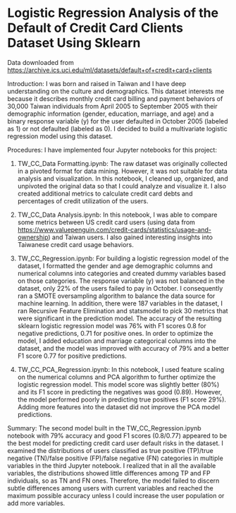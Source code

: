 # Logistic Regression Analysis of the Default of Credit Card Clients Dataset Using Sklearn

Data downloaded from <https://archive.ics.uci.edu/ml/datasets/default+of+credit+card+clients>

Introduction:
I was born and raised in Taiwan and I have deep understanding on the culture and demographics. This dataset interests me because it describes monthly credit card billing and payment behaviors of 30,000 Taiwan individuals from April 2005 to September 2005 with their demographic information (gender, education, marriage, and age) and a binary response variable (y) for the user defaulted in October 2005 (labeled as 1) or not defaulted (labeled as 0). I decided to build a multivariate logistic regression model using this dataset.

Procedures:
I have implemented four Jupyter notebooks for this project:

1. TW_CC_Data Formatting.ipynb: 
The raw dataset was originally collected in a pivoted format for data mining. However, it was not suitable for data analysis and visualization. In this notebook, I cleaned up, organized, and unpivoted the original data so that I could analyze and visualize it. I also created additional metrics to calculate credit card debts and percentages of credit utilization of the users.

2. TW_CC_Data Analysis.ipynb: 
In this notebook, I was able to compare some metrics between US credit card users (using data from <https://www.valuepenguin.com/credit-cards/statistics/usage-and-ownership>) and Taiwan users. I also gained interesting insights into Taiwanese credit card usage behaviors.

3. TW_CC_Regression.ipynb: 
For building a logistic regression model of the dataset, I formatted the gender and age demographic columns and numerical columns into categories and created dummy variables based on those categories. The response variable (y) was not balanced in the dataset, only 22% of the users failed to pay in October. I consequently ran a SMOTE oversampling algorithm to balance the data source for machine learning. In addition, there were 187 variables in the dataset, I ran Recursive Feature Elimination and statsmodel to pick 30 metrics that were significant in the prediction model. The accuracy of the resulting sklearn logistic regression model was 76% with F1 scores 0.8 for negative predictions, 0.71 for positive ones. In order to optimize the model, I added education and marriage categorical columns into the dataset, and the model was improved with accuracy of 79% and a better F1 score 0.77 for positive predictions. 

4. TW_CC_PCA_Regression.ipynb: 
In this notebook, I used feature scaling on the numerical columns and PCA algorithm to further optimize the logistic regression model. This model score was slightly better (80%) and its F1 score in predicting the negatives was good (0.89). However, the model performed poorly in predicting true positives (F1 score 29%). Adding more features into the dataset did not improve the PCA model predictions.

Summary:
The second model built in the TW_CC_Regression.ipynb notebook with 79% accuracy and good F1 scores (0.8/0.77) appeared to be the best model for predicting credit card user default risks in the dataset. I examined the distributions of users classified as true positive (TP)/true negative (TN)/false positive (FP)/false negative (FN) categories in multiple variables in the third Jupyter notebook. I realized that in all the available variables, the distributions showed little differences among TP and FP individuals, so as TN and FN ones. Therefore, the model failed to discern subtle differences among users with current variables and reached the maximum possible accuracy unless I could increase the user population or add more variables. 
